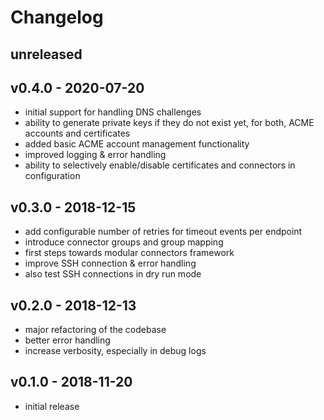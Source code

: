 # Changelog

## unreleased

## v0.4.0 - 2020-07-20

* initial support for handling DNS challenges
* ability to generate private keys if they do not exist yet, for both, ACME accounts and certificates
* added basic ACME account management functionality
* improved logging & error handling
* ability to selectively enable/disable certificates and connectors in configuration

## v0.3.0 - 2018-12-15

* add configurable number of retries for timeout events per endpoint
* introduce connector groups and group mapping
* first steps towards modular connectors framework
* improve SSH connection & error handling
* also test SSH connections in dry run mode

## v0.2.0 - 2018-12-13

* major refactoring of the codebase
* better error handling
* increase verbosity, especially in debug logs

## v0.1.0 - 2018-11-20

* initial release
